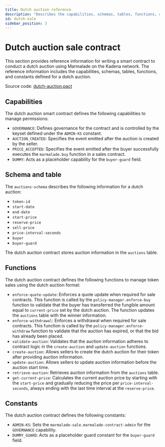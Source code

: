```yaml
---
title: Dutch auction reference 
description: "Describes the capabilities, schemas, tables, functions, and constants defined in the sales-specific contracts for a dutch auction."
id: dutch-sale
sidebar_position: 3
---
```


# Dutch auction sale contract

This section provides reference information for writing a smart contract to conduct a dutch auction using Marmalade on the Kadena network.
The reference information includes the capabilities, schemas, tables, functions, and constants defined for a dutch auction. 

Source code: [dutch-auction.pact](https://github.com/kadena-io/marmalade/blob/main/pact/sale-contracts/dutch-auction/dutch-auction.pact)

## Capabilities

The dutch auction smart contract defines the following capabilities to manage permissions:

- `GOVERNANCE`: Defines governance for the contract and is controlled by the keyset defined under the `ADMIN-KS` constant.
- `AUCTION_CREATED`: Specifies the event emitted after the auction is created by the seller.
- `PRICE_ACCEPTED`: Specifies the event emitted after the buyer successfully executes the `marmalade.buy` function in a sales contract.
- `DUMMY`: Acts as a placeholder capability for the `buyer-guard` field.

## Schema and table

The `auctions-schema` describes the following information for a dutch auction: 

- `token-id`
- `start-date`
- `end-date`
- `start-price`
- `reserve-price`
- `sell-price`
- `price-interval-seconds`
- `buyer`
- `buyer-guard`

The dutch auction contract stores auction information in the `auctions` table.

## Functions

The dutch auction contract defines the following functions to manage token sales using the dutch auction format:

- `enforce-quote-update`: Enforces a quote update when required for sale contracts. This function is called by the  `policy-manager.enforce-buy` function to validate that the buyer has transferred the fungible amount equal to `current-price` set by the dutch auction. The function updates the `auctions` table with the winner information.
- `enforce-withdrawal`: Enforces a withdrawal when required for sale contracts. This function is called by the `policy-manager.enforce-withdraw` function to validate that the auction has expired, or that the bid has already been placed.
- `validate-auction`: Validates that the auction information adheres to contract logic in the `create-auction` and `update-auction` functions.
- `create-auction`: Allows sellers to create the dutch auction for their token after providing auction information.
- `update-auction`: Allows sellers to update auction information before the auction start time.
- `retrieve-auction`: Retrieves auction information from the `auctions` table.
- `get-current-price`: Calculates the current auction price by starting with the `start-price` and gradually reducing the price per `price-interval-seconds`, always ending with the last time interval at the `reserve-price`.

## Constants

The dutch auction contract defines the following constants:

- `ADMIN-KS`: Sets the `marmalade-sale.marmalade-contract-admin` for the `GOVERNANCE` capability.
- `DUMMY_GUARD`: Acts as a placeholder guard constant for the `buyer-guard` field.
